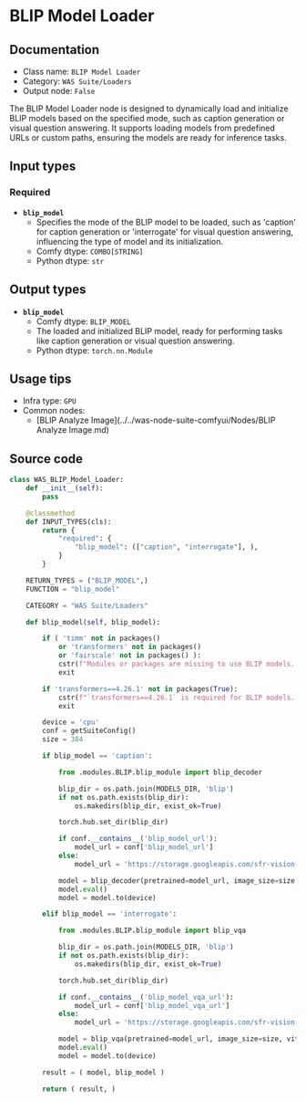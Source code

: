 # BLIP Model Loader
## Documentation
- Class name: `BLIP Model Loader`
- Category: `WAS Suite/Loaders`
- Output node: `False`

The BLIP Model Loader node is designed to dynamically load and initialize BLIP models based on the specified mode, such as caption generation or visual question answering. It supports loading models from predefined URLs or custom paths, ensuring the models are ready for inference tasks.
## Input types
### Required
- **`blip_model`**
    - Specifies the mode of the BLIP model to be loaded, such as 'caption' for caption generation or 'interrogate' for visual question answering, influencing the type of model and its initialization.
    - Comfy dtype: `COMBO[STRING]`
    - Python dtype: `str`
## Output types
- **`blip_model`**
    - Comfy dtype: `BLIP_MODEL`
    - The loaded and initialized BLIP model, ready for performing tasks like caption generation or visual question answering.
    - Python dtype: `torch.nn.Module`
## Usage tips
- Infra type: `GPU`
- Common nodes:
    - [BLIP Analyze Image](../../was-node-suite-comfyui/Nodes/BLIP Analyze Image.md)



## Source code
```python
class WAS_BLIP_Model_Loader:
    def __init__(self):
        pass

    @classmethod
    def INPUT_TYPES(cls):
        return {
            "required": {
                "blip_model": (["caption", "interrogate"], ),
            }
        }

    RETURN_TYPES = ("BLIP_MODEL",)
    FUNCTION = "blip_model"

    CATEGORY = "WAS Suite/Loaders"

    def blip_model(self, blip_model):

        if ( 'timm' not in packages()
            or 'transformers' not in packages()
            or 'fairscale' not in packages() ):
            cstr(f"Modules or packages are missing to use BLIP models. Please run the `{os.path.join(WAS_SUITE_ROOT, 'requirements.txt')}` through ComfyUI's ptyhon executable.").error.print()
            exit

        if 'transformers==4.26.1' not in packages(True):
            cstr(f"`transformers==4.26.1` is required for BLIP models. Please run the `{os.path.join(WAS_SUITE_ROOT, 'requirements.txt')}` through ComfyUI's ptyhon executable.").error.print()
            exit

        device = 'cpu'
        conf = getSuiteConfig()
        size = 384

        if blip_model == 'caption':

            from .modules.BLIP.blip_module import blip_decoder

            blip_dir = os.path.join(MODELS_DIR, 'blip')
            if not os.path.exists(blip_dir):
                os.makedirs(blip_dir, exist_ok=True)

            torch.hub.set_dir(blip_dir)

            if conf.__contains__('blip_model_url'):
                model_url = conf['blip_model_url']
            else:
                model_url = 'https://storage.googleapis.com/sfr-vision-language-research/BLIP/models/model_base_capfilt_large.pth'

            model = blip_decoder(pretrained=model_url, image_size=size, vit='base')
            model.eval()
            model = model.to(device)

        elif blip_model == 'interrogate':

            from .modules.BLIP.blip_module import blip_vqa

            blip_dir = os.path.join(MODELS_DIR, 'blip')
            if not os.path.exists(blip_dir):
                os.makedirs(blip_dir, exist_ok=True)

            torch.hub.set_dir(blip_dir)

            if conf.__contains__('blip_model_vqa_url'):
                model_url = conf['blip_model_vqa_url']
            else:
                model_url = 'https://storage.googleapis.com/sfr-vision-language-research/BLIP/models/model_base_vqa_capfilt_large.pth'

            model = blip_vqa(pretrained=model_url, image_size=size, vit='base')
            model.eval()
            model = model.to(device)

        result = ( model, blip_model )

        return ( result, )

```
